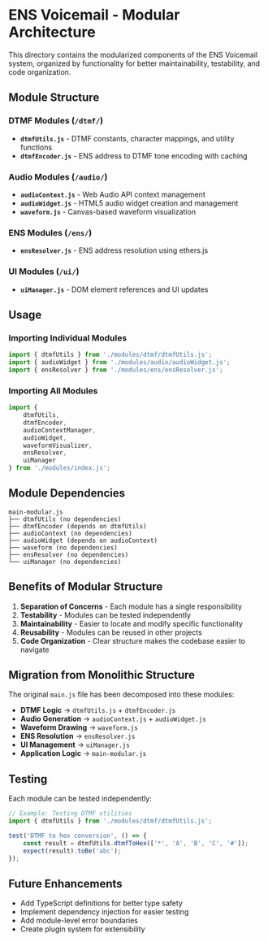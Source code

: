 # ENS Voicemail - Modular Architecture

This directory contains the modularized components of the ENS Voicemail system, organized by functionality for better maintainability, testability, and code organization.

## Module Structure

### DTMF Modules (`/dtmf/`)
- **`dtmfUtils.js`** - DTMF constants, character mappings, and utility functions
- **`dtmfEncoder.js`** - ENS address to DTMF tone encoding with caching

### Audio Modules (`/audio/`)
- **`audioContext.js`** - Web Audio API context management
- **`audioWidget.js`** - HTML5 audio widget creation and management
- **`waveform.js`** - Canvas-based waveform visualization

### ENS Modules (`/ens/`)
- **`ensResolver.js`** - ENS address resolution using ethers.js

### UI Modules (`/ui/`)
- **`uiManager.js`** - DOM element references and UI updates

## Usage

### Importing Individual Modules
```javascript
import { dtmfUtils } from './modules/dtmf/dtmfUtils.js';
import { audioWidget } from './modules/audio/audioWidget.js';
import { ensResolver } from './modules/ens/ensResolver.js';
```

### Importing All Modules
```javascript
import { 
    dtmfUtils, 
    dtmfEncoder, 
    audioContextManager, 
    audioWidget, 
    waveformVisualizer, 
    ensResolver, 
    uiManager 
} from './modules/index.js';
```

## Module Dependencies

```
main-modular.js
├── dtmfUtils (no dependencies)
├── dtmfEncoder (depends on dtmfUtils)
├── audioContext (no dependencies)
├── audioWidget (depends on audioContext)
├── waveform (no dependencies)
├── ensResolver (no dependencies)
└── uiManager (no dependencies)
```

## Benefits of Modular Structure

1. **Separation of Concerns** - Each module has a single responsibility
2. **Testability** - Modules can be tested independently
3. **Maintainability** - Easier to locate and modify specific functionality
4. **Reusability** - Modules can be reused in other projects
5. **Code Organization** - Clear structure makes the codebase easier to navigate

## Migration from Monolithic Structure

The original `main.js` file has been decomposed into these modules:

- **DTMF Logic** → `dtmfUtils.js` + `dtmfEncoder.js`
- **Audio Generation** → `audioContext.js` + `audioWidget.js`
- **Waveform Drawing** → `waveform.js`
- **ENS Resolution** → `ensResolver.js`
- **UI Management** → `uiManager.js`
- **Application Logic** → `main-modular.js`

## Testing

Each module can be tested independently:

```javascript
// Example: Testing DTMF utilities
import { dtmfUtils } from './modules/dtmf/dtmfUtils.js';

test('DTMF to hex conversion', () => {
    const result = dtmfUtils.dtmfToHex(['*', 'A', 'B', 'C', '#']);
    expect(result).toBe('abc');
});
```

## Future Enhancements

- Add TypeScript definitions for better type safety
- Implement dependency injection for easier testing
- Add module-level error boundaries
- Create plugin system for extensibility 